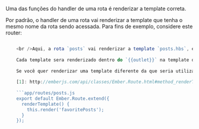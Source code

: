 Uma das funções do handler de uma rota é renderizar a template correta.

Por padrão, o handler de uma rota vai renderizar a template que tenha o mesmo nome da rota sendo acessada. Para fins de exemplo, considere este router:

```app/router.js Router.map(function() { this.route('posts', function() { this.route('new'); }); });

    <br />Aqui, a rota `posts` vai renderizar a template `posts.hbs`, e a rota `posts.new` vai renderizar `posts/new.hbs`.
    
    Cada template sera renderizado dentro do `{{outlet}}` na template da rota anterior na hierarquia. Por exemplo, a template da rota `posts.new` vai ser renderizada dentro do `{{outlet}}` da template `posts.hbs`, e a template da rota `posts` vai ser renderizada dentro do `{{outlet}}` da template `application.hbs`.
    
    Se você quer renderizar uma template diferente da que seria utilizada por padrão, você precisa implementar o método [1] ['renderTemplate ()']: 
    
    [1]: http://emberjs.com/api/classes/Ember.Route.html#method_renderTemplate
    
    ```app/routes/posts.js
    export default Ember.Route.extend({
      renderTemplate() {
        this.render('favoritePosts');
      }
    });